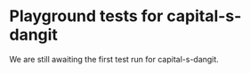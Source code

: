 # Playground tests for capital-s-dangit
We are still awaiting the first test run for capital-s-dangit.
